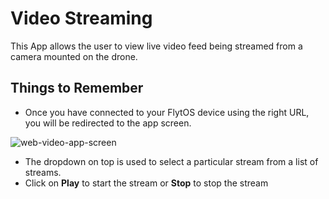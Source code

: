 # Video Streaming
This App allows the user to view live video feed being streamed from a camera mounted on the drone.

## Things to Remember

* Once you have connected to your FlytOS device using the right URL, you will be redirected to the app screen.

![web-video-app-screen](https://cloud.githubusercontent.com/assets/6880872/24096608/587888e6-0d88-11e7-90e9-4bf801339b15.png)

* The dropdown on top is used to select a particular stream from a list of streams.
* Click on **Play** to start the stream or **Stop** to stop the stream
